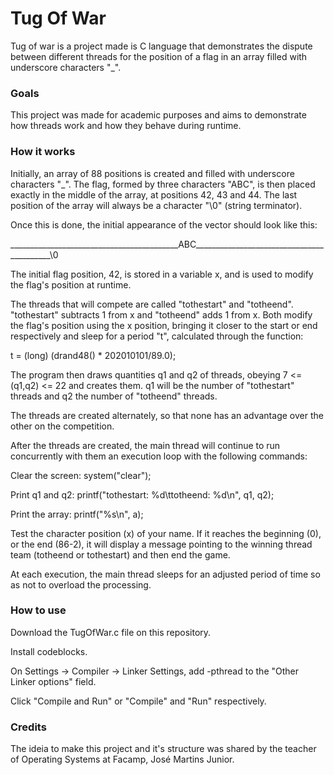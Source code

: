# Tug Of War
<p>Tug of war is a project made is C language that demonstrates the dispute between different threads for the position of a flag in an array filled with underscore characters "_".</p>

### Goals
<p>This project was made for academic purposes and aims to demonstrate how threads work and how they behave during runtime.</p>

### How it works
<p>Initially, an array of 88 positions is created and filled with underscore characters "_". The flag, formed by three characters "ABC", is then placed exactly in the middle of the array, at positions 42, 43 and 44. The last position of the array will always be a character "\0" (string terminator).</p>
<p>Once this is done, the initial appearance of the vector should look like this:</p>
<p>__________________________________________ABC__________________________________________\0</p>
<p>The initial flag position, 42, is stored in a variable x, and is used to modify the flag's position at runtime.</p>
<p>The threads that will compete are called "tothestart" and "totheend". "tothestart" subtracts 1 from x and "totheend" adds 1 from x. Both modify the flag's position using the x position, bringing it closer to the start or end respectively and sleep for a period "t", calculated through the function:</p>
<p>t = (long) (drand48() * 202010101/89.0);</p> 
<p>The program then draws quantities q1 and q2 of threads, obeying 7 <= (q1,q2) <= 22 and creates them. q1 will be the number of "tothestart" threads and q2 the number of "totheend" threads.</p>
<p>The threads are created alternately, so that none has an advantage over the other on the competition.</p>
<p>After the threads are created, the main thread will continue to run concurrently with them an execution loop with the following commands:</p>
<p>Clear the screen: system("clear");</p>
<p>Print q1 and q2: printf("tothestart: %d\ttotheend: %d\n", q1, q2);</p>
<p>Print the array:  printf("%s\n", a);</p>
<p>Test the character position (x) of your name. If it reaches the beginning (0), or the end (86-2), it will display a message pointing to the winning thread team (totheend or tothestart) and then end the game.</p>
<p>At each execution, the main thread sleeps for an adjusted period of time so as not to overload the processing.</p>

### How to use
<p>Download the TugOfWar.c file on this repository.</p>
<p>Install codeblocks.</p>
<p>On Settings -> Compiler -> Linker Settings, add -pthread to the "Other Linker options" field.</p>
<p>Click "Compile and Run" or "Compile" and "Run" respectively.</p>

### Credits
<p> The ideia to make this project and it's structure was shared by the teacher of Operating Systems at Facamp, José Martins Junior.</p>
